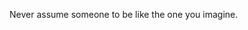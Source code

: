 Never assume someone to be like the one you imagine.  



<!---
xDDoubleTea/xDDoubleTea is a ✨ special ✨ repository because its `README.md` (this file) appears on your GitHub profile.
You can click the Preview link to take a look at your changes.
--->
